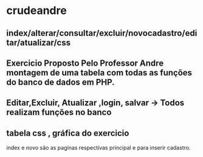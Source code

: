 # crudeandre
index/alterar/consultar/excluir/novocadastro/editar/atualizar/css 
----------------------------------------------------------------------
Exercicio Proposto Pelo Professor Andre
montagem de uma tabela com todas as funções do banco de dados em PHP.
--------------------------------------------------------------------------
Editar,Excluir, Atualizar ,login, salvar -> Todos realizam funções no banco 
--------------------------------------------------------------------------
tabela css , gráfica do exercicio
-----------------------------------------------------------------------------
index e novo são as pagínas respectivas principal e para inserir cadastro.
